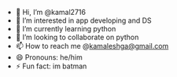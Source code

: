 - 👋 Hi, I’m @kamal2716
- 👀 I’m interested in app developing and DS
- 🌱 I’m currently learning python
- 💞️ I’m looking to collaborate on python
- 📫 How to reach me @kamaleshga@gmail.com
- 😄 Pronouns: he/him
- ⚡ Fun fact: im batman

<!---
kamal2716/kamal2716 is a ✨ special ✨ repository because its `README.md` (this file) appears on your GitHub profile.
You can click the Preview link to take a look at your changes.
--->
